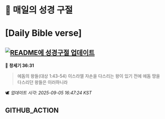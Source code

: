 # 🙏 매일의 성경 구절
# [Daily Bible verse]
## [![README에 성경구절 업데이트](https://github.com/DONGSUKA/first_test/actions/workflows/update-readme-bible.yml/badge.svg)](https://github.com/DONGSUKA/first_test/actions/workflows/update-readme-bible.yml)
<!-- START_BIBLE_VERSE -->
📖 **창세기 36:31**
> 에돔의 왕들(대상 1:43-54) 이스라엘 자손을 다스리는 왕이 있기 전에 에돔 땅을 다스리던 왕들은 이러하니라

🕊️ _업데이트 시각: 2025-09-05 16:47:24 KST_
  <!-- END_BIBLE_VERSE -->
## GITHUB_ACTION
